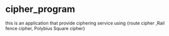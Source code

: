 # cipher_program
this is an application that provide ciphering service using {route cipher ,Rail fence cipher, Polybius Square cipher}
